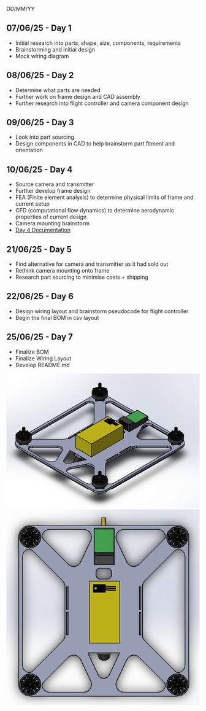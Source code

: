 DD/MM/YY
## 07/06/25 - Day 1
 - Initial research into parts, shape, size, components, requirements
 - Brainstorming and initial design
 - Mock wiring diagram

## 08/06/25 - Day 2
 - Determine what parts are needed
 - Further work on frame design and CAD assembly
 - Further research into flight controller and camera component design

## 09/06/25 - Day 3
 - Look into part sourcing
 - Design components in CAD to help brainstorm part fitment and orientation

## 10/06/25 - Day 4
 - Source camera and transmitter
 - Further develop frame design
 - FEA (Finite element analysis) to determine physical limits of frame and current setup
 - CFD (computational flow dynamics) to determine aerodynamic properties of current design
 - Camera mounting brainstorm
 - [Day 4 Documentation](https://github.com/bowie-dev/drone/blob/main/journal-10-06.md)

## 21/06/25 - Day 5
 - Find alternative for camera and transmitter as it had sold out
 - Rethink camera mounting onto frame
 - Research part sourcing to minimise costs + shipping

## 22/06/25 - Day 6
 - Design wiring layout and brainstorm pseudocode for flight controller
 - Begin the final BOM in csv layout

## 25/06/25 - Day 7
 - Finalize BOM
 - Finalize Wiring Layout
 - Develop README.md

![](https://raw.githubusercontent.com/bowie-dev/drone/refs/heads/main/img/img1.png)
![](https://raw.githubusercontent.com/bowie-dev/drone/refs/heads/main/img/img2.png)

